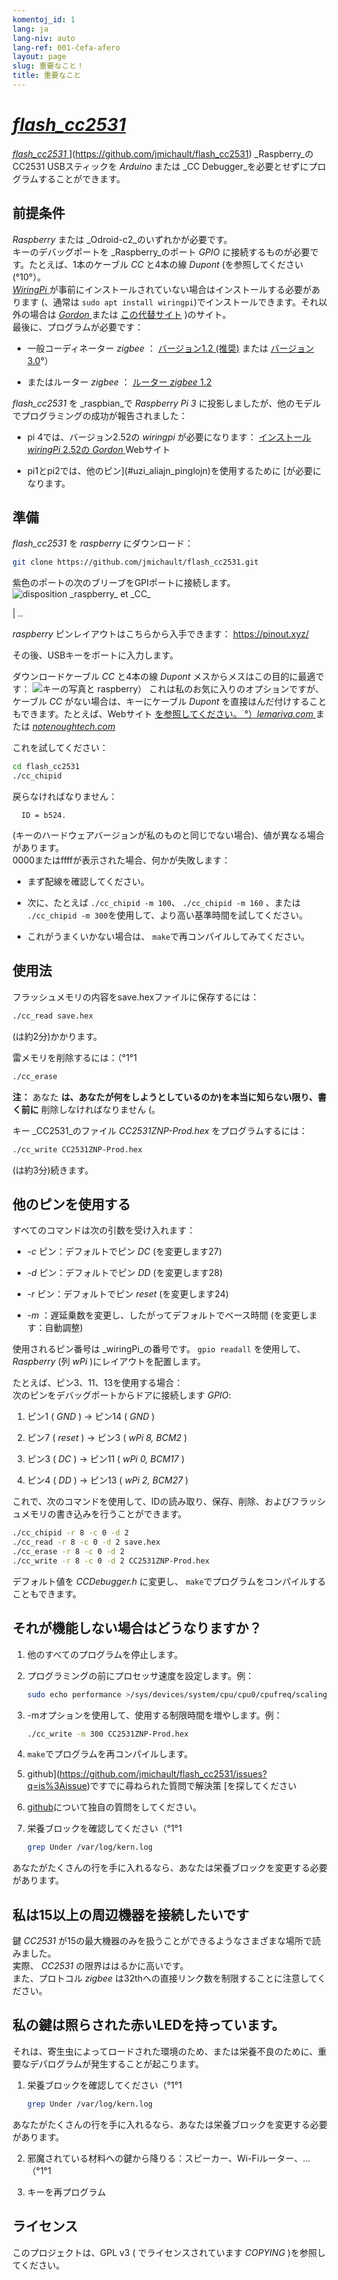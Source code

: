 ```yaml
---
komentoj_id: 1
lang: ja
lang-niv: auto
lang-ref: 001-ĉefa-afero
layout: page
slug: 重要なこと！
title: 重要なこと
---
```


# [ _flash\_cc2531_ ](https://github.com/jmichault/flash_cc2531)
 [ _flash\_cc2531_ ](https://github.com/jmichault/flash_cc2531) ](https://github.com/jmichault/flash_cc2531)  _Raspberry_のCC2531 USBスティックを _Arduino_ または _CC Debugger_を必要とせずにプログラムすることができます。  

## 前提条件
 _Raspberry_ または _Odroid-c2_のいずれかが必要です。  
キーのデバッグポートを _Raspberry_のポート _GPIO_ に接続するものが必要です。たとえば、1本のケーブル _CC_ と4本の線 _Dupont_ (を参照してください(°10°）。   
[ _WiringPi_ ](http://wiringpi.com/) が事前にインストールされていない場合はインストールする必要があります \(、通常は `sudo apt install wiringpi`)でインストールできます。それ以外の場合は [ _Gordon_ ](http://wiringpi.com/) または [この代替サイト](https://github.com/WiringPi/WiringPi) \)のサイト。  
最後に、プログラムが必要です：

* 一般コーディネーター _zigbee_ ： [ バージョン1.2 (推奨)](https://github.com/Koenkk/Z-Stack-firmware/raw/master/coordinator/Z-Stack_Home_1.2/bin/default/) または [バージョン3.0](https://github.com/Koenkk/Z-Stack-firmware/tree/master/coordinator/Z-Stack_3.0.x/bin)°）


* またはルーター _zigbee_ ： [ルーター _zigbee_ 1.2](https://github.com/Koenkk/Z-Stack-firmware/tree/master/router/CC2531/bin)



 _flash\_cc2531_ を _raspbian_で _Raspberry Pi 3_ に投影しましたが、他のモデルでプログラミングの成功が報告されました：

 * pi 4では、バージョン2.52の _wiringpi_ が必要になります：  [インストール _wiringPi_ 2.52の _Gordon_ ](http://wiringpi.com/wiringpi-updated-to-2-52-for-the-raspberry-pi-4b/)Webサイト


 * pi1とpi2では、他のピン](#uzi_aliajn_pinglojn)を使用するために [が必要になります。



## 準備

 _flash\_cc2531_ を _raspberry_ にダウンロード：
```bash
git clone https://github.com/jmichault/flash_cc2531.git
```

紫色のポートの次のブリーブをGPIポートに接続します。
![](/public/raspberry-cc.png "disposition _raspberry_ et _CC_") 

| ..  

 _raspberry_ ピンレイアウトはこちらから入手できます： <https://pinout.xyz/>


その後、USBキーをポートに入力します。  

ダウンロードケーブル _CC_ と4本の線 _Dupont_ メスからメスはこの目的に最適です：
![キーの写真と _raspberry_ ](https://github.com/jmichault/files/raw/master/Raspberry-CC2531.jpg)）
これは私のお気に入りのオプションですが、ケーブル _CC_ がない場合は、キーにケーブル _Dupont_ を直接はんだ付けすることもできます。たとえば、Webサイト [ を参照してください。 °）_lemariva.com_ ](https://lemariva.com/blog/2019/08/zigbee-flashing-cc2531-using-raspberry-pi-without-cc-debugger) または [ _notenoughtech.com_ ](https://notenoughtech.com/home-automation/flashing-cc2531-without-cc-debugger )


これを試してください：
```bash
cd flash_cc2531
./cc_chipid
```
戻らなければなりません：
```
  ID = b524.
```
(キーのハードウェアバージョンが私のものと同じでない場合)、値が異なる場合があります。  
0000またはffffが表示された場合、何かが失敗します：

 * まず配線を確認してください。


 * 次に、たとえば `./cc_chipid -m 100`、 `./cc_chipid -m 160` 、または `./cc_chipid -m 300`を使用して、より高い基準時間を試してください。


 * これがうまくいかない場合は、 `make`で再コンパイルしてみてください。



## 使用法
フラッシュメモリの内容をsave.hexファイルに保存するには：
```bash
./cc_read save.hex
```
(は約2分)かかります。  

雷メモリを削除するには：（°1°1
```bash
./cc_erase
```
**注：** あなた **は、あなたが何をしようとしているのか)を本当に知らない限り、書く前に** 削除しなければなりません (。

キー _CC2531_のファイル _CC2531ZNP-Prod.hex_ をプログラムするには：
```bash
./cc_write CC2531ZNP-Prod.hex
```
(は約3分)続きます。

<a id="uzi_aliajn_pinglojn"></a>

## 他のピンを使用する

すべてのコマンドは次の引数を受け入れます：

 * _-c_ ピン：デフォルトでピン _DC_ (を変更します27)


 * _-d_ ピン：デフォルトでピン _DD_ (を変更します28)


 * _-r_ ピン：デフォルトでピン _reset_ (を変更します24)


 * _-m_ ：遅延乗数を変更し、したがってデフォルトでベース時間 (を変更します：自動調整)



使用されるピン番号は _wiringPi_の番号です。 `gpio readall` を使用して、 _Raspberry_ (列 _wPi_ )にレイアウトを配置します。

たとえば、ピン3、11、13を使用する場合：  
次のピンをデバッグポートからドアに接続します _GPIO_:

 1. ピン1 ( _GND_ ) -> ピン14 ( _GND_ )


 2. ピン7 ( _reset_ ) -> ピン3 ( _wPi 8, BCM2_ )


 3. ピン3 ( _DC_ ) -> ピン11 ( _wPi 0, BCM17_ )


 4. ピン4 ( _DD_ ) -> ピン13 ( _wPi 2, BCM27_ )



これで、次のコマンドを使用して、IDの読み取り、保存、削除、およびフラッシュメモリの書き込みを行うことができます。
```bash
./cc_chipid -r 8 -c 0 -d 2
./cc_read -r 8 -c 0 -d 2 save.hex
./cc_erase -r 8 -c 0 -d 2
./cc_write -r 8 -c 0 -d 2 CC2531ZNP-Prod.hex
```

デフォルト値を _CCDebugger.h_ に変更し、 `make`でプログラムをコンパイルすることもできます。

## それが機能しない場合はどうなりますか？

1. 他のすべてのプログラムを停止します。


2. プログラミングの前にプロセッサ速度を設定します。例：



   ```bash
   sudo echo performance >/sys/devices/system/cpu/cpu0/cpufreq/scaling_governor
   ```
3. -mオプションを使用して、使用する制限時間を増やします。例：



   ```bash
   ./cc_write -m 300 CC2531ZNP-Prod.hex
   ```
4.  `make`でプログラムを再コンパイルします。



5. github](https://github.com/jmichault/flash_cc2531/issues?q=is%3Aissue)ですでに尋ねられた質問で解決策 [を探してください



6.  [github](https://github.com/jmichault/flash_cc2531/issues/new/choose)について独自の質問をしてください。



7. 栄養ブロックを確認してください（°1°1


    
   ```bash
   grep Under /var/log/kern.log
   ```
あなたがたくさんの行を手に入れるなら、あなたは栄養ブロックを変更する必要があります。  

## 私は15以上の周辺機器を接続したいです
鍵 _CC2531_ が15の最大機器のみを扱うことができるようなさまざまな場所で読みました。   
実際、 _CC2531_ の限界ははるかに高いです。  
また、プロトコル _zigbee_ は32thへの直接リンク数を制限することに注意してください。 

## 私の鍵は照らされた赤いLEDを持っています。
それは、寄生虫によってロードされた環境のため、または栄養不良のために、重要なデパログラムが発生することが起こります。  

1. 栄養ブロックを確認してください（°1°1


    
   ```bash
   grep Under /var/log/kern.log
   ```
あなたがたくさんの行を手に入れるなら、あなたは栄養ブロックを変更する必要があります。  

2. 邪魔されている材料への鍵から降りる：スピーカー、Wi-Fiルーター、...（°1°1



3. キーを再プログラム


 


## ライセンス

このプロジェクトは、GPL v3 ( でライセンスされています _COPYING_ )を参照してください。
